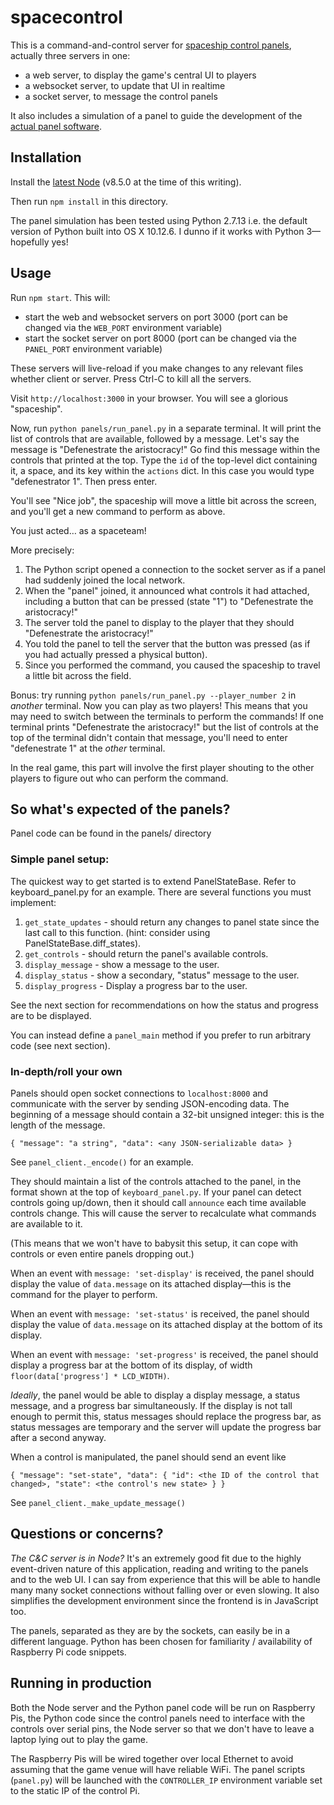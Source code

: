 # spacecontrol

This is a command-and-control server for [spaceship control panels], actually three servers
in one:

* a web server, to display the game's central UI to players
* a websocket server, to update that UI in realtime
* a socket server, to message the control panels

It also includes a simulation of a panel to guide the development of the
[actual panel software][spaceship control panels].

## Installation

Install the [latest Node] (v8.5.0 at the time of this writing).

Then run `npm install` in this directory.

The panel simulation has been tested using Python 2.7.13 i.e. the default version of Python
built into OS X 10.12.6. I dunno if it works with Python 3&mdash;hopefully yes!

## Usage

Run `npm start`. This will:

* start the web and websocket servers on port 3000 (port can be changed via the `WEB_PORT` environment variable)
* start the socket server on port 8000 (port can be changed via the `PANEL_PORT` environment variable)

These servers will live-reload if you make changes to any relevant files whether client or
server. Press Ctrl-C to kill all the servers.

Visit `http://localhost:3000` in your browser. You will see a glorious "spaceship".

Now, run `python panels/run_panel.py` in a separate terminal. It will print the list of controls that are
available, followed by a message. Let's say the message is "Defenestrate the aristocracy!" Go find
this message within the controls that printed at the top. Type the `id` of the top-level dict
containing it, a space, and its key within the `actions` dict. In this case you would type
"defenestrator 1". Then press enter.

You'll see "Nice job", the spaceship will move a little bit across the screen, and you'll get a new
command to perform as above.

You just acted… as a spaceteam!

More precisely:

1. The Python script opened a connection to the socket server as if a panel had suddenly
joined the local network.
2. When the "panel" joined, it announced what controls it had attached, including a button that can
be pressed (state "1") to "Defenestrate the aristocracy!"
3. The server told the panel to display to the player that they should "Defenestrate the aristocracy!"
4. You told the panel to tell the server that the button was pressed (as if you had actually pressed
a physical button).
5. Since you performed the command, you caused the spaceship to travel a little bit across the field.

Bonus: try running `python panels/run_panel.py --player_number 2` in _another_ terminal. Now you can play as two players! This
means that you may need to switch between the terminals to perform the commands! If one terminal
prints "Defenestrate the aristocracy!" but the list of controls at the top of the terminal didn't
contain that message, you'll need to enter "defenestrate 1" at the _other_ terminal.

In the real game, this part will involve the first player shouting to the other players to figure
out who can perform the command.

## So what's expected of the panels?

Panel code can be found in the panels/ directory

### Simple panel setup:

The quickest way to get started is to extend PanelStateBase. Refer to keyboard_panel.py for an example.
There are several functions you must implement:

1. `get_state_updates` - should return any changes to panel state since the last call to this function. (hint: consider using PanelStateBase.diff_states).
2. `get_controls` - should return the panel's available controls.
3. `display_message` - show a message to the user.
4. `display_status` - show a secondary, "status" message to the user.
5. `display_progress` - Display a progress bar to the user.

See the next section for recommendations on how the status and progress are to be displayed.

You can instead define a `panel_main` method if you prefer to run arbitrary code (see next section).

### In-depth/roll your own

Panels should open socket connections to `localhost:8000` and communicate with the server by sending
JSON-encoding data. The beginning of a message should contain a 32-bit unsigned integer: this is the length
of the message.

```
{ "message": "a string", "data": <any JSON-serializable data> }
```

See `panel_client._encode()` for an example.

They should maintain a list of the controls attached to the panel, in the format shown
at the top of `keyboard_panel.py`. If your panel can detect controls going up/down, then it should
call `announce` each time available controls change. This will cause the server to recalculate
what commands are available to it.

(This means that we won't have to babysit this setup, it can cope with controls or even
entire panels dropping out.)

When an event with `message: 'set-display'` is received, the panel should display the value of
`data.message` on its attached display&mdash;this is the command for the player to perform.

When an event with `message: 'set-status'` is received, the panel should display the value of
`data.message` on its attached display at the bottom of its display.

When an event with `message: 'set-progress'` is received, the panel should display a progress bar
at the bottom of its display, of width `floor(data['progress'] * LCD_WIDTH)`.

*Ideally*, the panel would be able to display a display message, a status message, and a progress
bar simultaneously. If the display is not tall enough to permit this, status messages should
replace the progress bar, as status messages are temporary and the server will update the progress
bar after a second anyway.

When a control is manipulated, the panel should send an event like

```
{ "message": "set-state", "data": { "id": <the ID of the control that changed>, "state": <the control's new state> } }
```

See `panel_client._make_update_message()`

## Questions or concerns?

_The C&C server is in Node?_ It's an extremely good fit due to the highly event-driven
nature of this application, reading and writing to the panels and to the web UI. I can
say from experience that this will be able to handle many many socket connections without
falling over or even slowing. It also simplifies the development environment since the
frontend is in JavaScript too.

The panels, separated as they are by the sockets, can easily be in a different language.
Python has been chosen for familiarity / availability of Raspberry Pi code snippets.

## Running in production

Both the Node server and the Python panel code will be run on Raspberry Pis, the Python code
since the control panels need to interface with the controls over serial pins, the Node server
so that we don't have to leave a laptop lying out to play the game.

The Raspberry Pis will be wired together over local Ethernet to avoid assuming that the game
venue will have reliable WiFi. The panel scripts (`panel.py`) will be launched with the
`CONTROLLER_IP` environment variable set to the static IP of the control Pi.

[spaceship control panels]: https://github.com/igor47/spaceboard
[latest Node]: https://nodejs.org/en/
